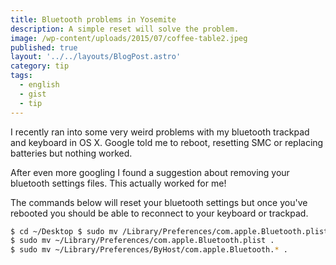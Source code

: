 ```yaml
---
title: Bluetooth problems in Yosemite
description: A simple reset will solve the problem.
image: /wp-content/uploads/2015/07/coffee-table2.jpeg
published: true
layout: '../../layouts/BlogPost.astro'
category: tip
tags:
  - english
  - gist
  - tip
---
```


I recently ran into some very weird problems with my bluetooth trackpad and keyboard in OS X. Google told me to reboot, resetting SMC or replacing batteries but nothing worked.

After even more googling I found a suggestion about removing your bluetooth settings files. This actually worked for me!

The commands below will reset your bluetooth settings but once you've rebooted you should be able to reconnect to your keyboard or trackpad.

```bash
$ cd ~/Desktop $ sudo mv /Library/Preferences/com.apple.Bluetooth.plist .
$ sudo mv ~/Library/Preferences/com.apple.Bluetooth.plist .
$ sudo mv ~/Library/Preferences/ByHost/com.apple.Bluetooth.* .
```
